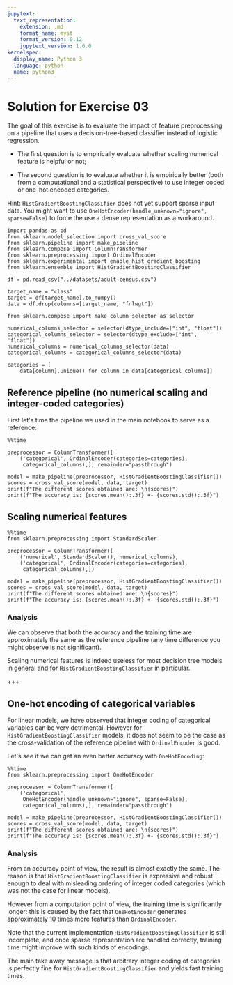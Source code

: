 ```yaml
---
jupytext:
  text_representation:
    extension: .md
    format_name: myst
    format_version: 0.12
    jupytext_version: 1.6.0
kernelspec:
  display_name: Python 3
  language: python
  name: python3
---
```


# Solution for Exercise 03

The goal of this exercise is to evaluate the impact of feature preprocessing on a pipeline that uses a  decision-tree-based classifier instead of logistic regression.

- The first question is to empirically evaluate whether scaling numerical feature is helpful or not;

- The second question is to evaluate whether it is empirically better (both from a computational and a statistical perspective) to use integer coded or one-hot encoded categories.


Hint: `HistGradientBoostingClassifier` does not yet support sparse input data. You might want to use
`OneHotEncoder(handle_unknown="ignore", sparse=False)` to force the use a dense representation as a workaround.

```{code-cell}
import pandas as pd
from sklearn.model_selection import cross_val_score
from sklearn.pipeline import make_pipeline
from sklearn.compose import ColumnTransformer
from sklearn.preprocessing import OrdinalEncoder
from sklearn.experimental import enable_hist_gradient_boosting
from sklearn.ensemble import HistGradientBoostingClassifier

df = pd.read_csv("../datasets/adult-census.csv")
```

```{code-cell}
target_name = "class"
target = df[target_name].to_numpy()
data = df.drop(columns=[target_name, "fnlwgt"])
```

```{code-cell}
from sklearn.compose import make_column_selector as selector

numerical_columns_selector = selector(dtype_include=["int", "float"])
categorical_columns_selector = selector(dtype_exclude=["int", "float"])
numerical_columns = numerical_columns_selector(data)
categorical_columns = categorical_columns_selector(data)

categories = [
    data[column].unique() for column in data[categorical_columns]]
```

## Reference pipeline (no numerical scaling and integer-coded categories)

First let's time the pipeline we used in the main notebook to serve as a reference:

```{code-cell}
%%time

preprocessor = ColumnTransformer([
    ('categorical', OrdinalEncoder(categories=categories),
     categorical_columns),], remainder="passthrough")

model = make_pipeline(preprocessor, HistGradientBoostingClassifier())
scores = cross_val_score(model, data, target)
print(f"The different scores obtained are: \n{scores}")
print(f"The accuracy is: {scores.mean():.3f} +- {scores.std():.3f}")
```

## Scaling numerical features

```{code-cell}
%%time
from sklearn.preprocessing import StandardScaler

preprocessor = ColumnTransformer([
    ('numerical', StandardScaler(), numerical_columns),
    ('categorical', OrdinalEncoder(categories=categories),
     categorical_columns),])

model = make_pipeline(preprocessor, HistGradientBoostingClassifier())
scores = cross_val_score(model, data, target)
print(f"The different scores obtained are: \n{scores}")
print(f"The accuracy is: {scores.mean():.3f} +- {scores.std():.3f}")
```

### Analysis

We can observe that both the accuracy and the training time are approximately the same as the reference pipeline (any time difference you might observe is not significant).

Scaling numerical features is indeed useless for most decision tree models in general and for `HistGradientBoostingClassifier` in particular.

+++

## One-hot encoding of categorical variables

For linear models, we have observed that integer coding of categorical
variables can be very detrimental. However for
`HistGradientBoostingClassifier` models, it does not seem to be the
case as the cross-validation of the reference pipeline with
`OrdinalEncoder` is good.

Let's see if we can get an even better accuracy with `OneHotEncoding`:

```{code-cell}
%%time
from sklearn.preprocessing import OneHotEncoder

preprocessor = ColumnTransformer([
    ('categorical',
     OneHotEncoder(handle_unknown="ignore", sparse=False),
     categorical_columns),], remainder="passthrough")

model = make_pipeline(preprocessor, HistGradientBoostingClassifier())
scores = cross_val_score(model, data, target)
print(f"The different scores obtained are: \n{scores}")
print(f"The accuracy is: {scores.mean():.3f} +- {scores.std():.3f}")
```

### Analysis

From an accuracy point of view, the result is almost exactly the same.
The reason is that `HistGradientBoostingClassifier` is expressive
and robust enough to deal with misleading ordering of integer coded
categories (which was not the case for linear models).

However from a computation point of view, the training time is
significantly longer: this is caused by the fact that `OneHotEncoder`
generates approximately 10 times more features than `OrdinalEncoder`.

Note that the current implementation `HistGradientBoostingClassifier`
is still incomplete, and once sparse representation are handled
correctly, training time might improve with such kinds of encodings.

The main take away message is that arbitrary integer coding of
categories is perfectly fine for `HistGradientBoostingClassifier`
and yields fast training times.
